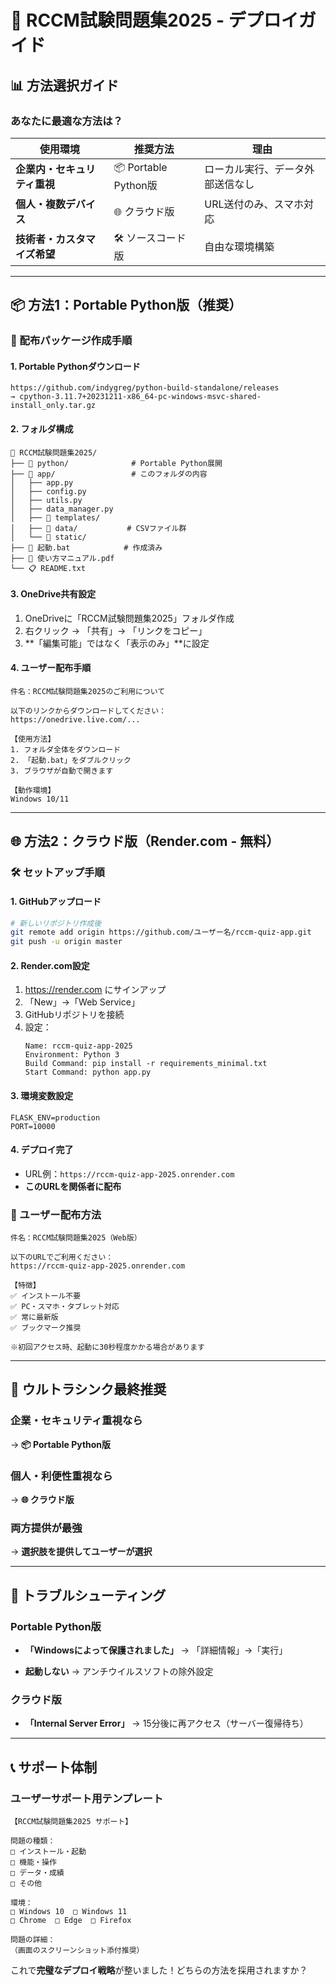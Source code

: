 # 🚀 RCCM試験問題集2025 - デプロイガイド

## 📊 方法選択ガイド

### あなたに最適な方法は？

| 使用環境 | 推奨方法 | 理由 |
|----------|----------|------|
| **企業内・セキュリティ重視** | 📦 Portable Python版 | ローカル実行、データ外部送信なし |
| **個人・複数デバイス** | 🌐 クラウド版 | URL送付のみ、スマホ対応 |
| **技術者・カスタマイズ希望** | 🛠️ ソースコード版 | 自由な環境構築 |

---

## 📦 方法1：Portable Python版（推奨）

### 📁 配布パッケージ作成手順

#### 1. Portable Pythonダウンロード
```
https://github.com/indygreg/python-build-standalone/releases
→ cpython-3.11.7+20231211-x86_64-pc-windows-msvc-shared-install_only.tar.gz
```

#### 2. フォルダ構成
```
📁 RCCM試験問題集2025/
├── 📁 python/              # Portable Python展開
├── 📁 app/                 # このフォルダの内容
│   ├── app.py
│   ├── config.py
│   ├── utils.py
│   ├── data_manager.py
│   ├── 📁 templates/
│   ├── 📁 data/           # CSVファイル群
│   └── 📁 static/
├── 🚀 起動.bat            # 作成済み
├── 📖 使い方マニュアル.pdf
└── 📋 README.txt
```

#### 3. OneDrive共有設定
1. OneDriveに「RCCM試験問題集2025」フォルダ作成
2. 右クリック → 「共有」→ 「リンクをコピー」
3. **「編集可能」ではなく「表示のみ」**に設定

#### 4. ユーザー配布手順
```
件名：RCCM試験問題集2025のご利用について

以下のリンクからダウンロードしてください：
https://onedrive.live.com/...

【使用方法】
1. フォルダ全体をダウンロード
2. 「起動.bat」をダブルクリック
3. ブラウザが自動で開きます

【動作環境】
Windows 10/11
```

---

## 🌐 方法2：クラウド版（Render.com - 無料）

### 🛠️ セットアップ手順

#### 1. GitHubアップロード
```bash
# 新しいリポジトリ作成後
git remote add origin https://github.com/ユーザー名/rccm-quiz-app.git
git push -u origin master
```

#### 2. Render.com設定
1. https://render.com にサインアップ
2. 「New」→「Web Service」
3. GitHubリポジトリを接続
4. 設定：
   ```
   Name: rccm-quiz-app-2025
   Environment: Python 3
   Build Command: pip install -r requirements_minimal.txt
   Start Command: python app.py
   ```

#### 3. 環境変数設定
```
FLASK_ENV=production
PORT=10000
```

#### 4. デプロイ完了
- URL例：`https://rccm-quiz-app-2025.onrender.com`
- **このURLを関係者に配布**

### 📱 ユーザー配布方法
```
件名：RCCM試験問題集2025（Web版）

以下のURLでご利用ください：
https://rccm-quiz-app-2025.onrender.com

【特徴】
✅ インストール不要
✅ PC・スマホ・タブレット対応
✅ 常に最新版
✅ ブックマーク推奨

※初回アクセス時、起動に30秒程度かかる場合があります
```

---

## 🎯 **ウルトラシンク最終推奨**

### 企業・セキュリティ重視なら
→ **📦 Portable Python版**

### 個人・利便性重視なら  
→ **🌐 クラウド版**

### 両方提供が最強
→ **選択肢を提供してユーザーが選択**

---

## 🔧 トラブルシューティング

### Portable Python版
- **「Windowsによって保護されました」**
  → 「詳細情報」→「実行」
  
- **起動しない**
  → アンチウイルスソフトの除外設定

### クラウド版
- **「Internal Server Error」**
  → 15分後に再アクセス（サーバー復帰待ち）

---

## 📞 サポート体制

### ユーザーサポート用テンプレート
```
【RCCM試験問題集2025 サポート】

問題の種類：
□ インストール・起動
□ 機能・操作
□ データ・成績
□ その他

環境：
□ Windows 10  □ Windows 11
□ Chrome  □ Edge  □ Firefox

問題の詳細：
（画面のスクリーンショット添付推奨）
```

これで**完璧なデプロイ戦略**が整いました！どちらの方法を採用されますか？